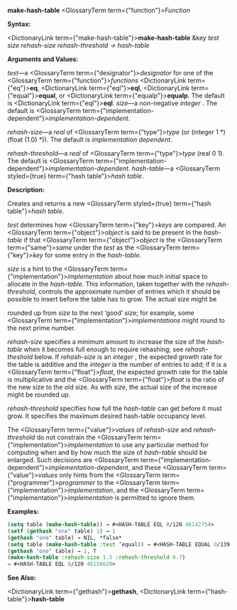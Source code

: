 **make-hash-table** <GlossaryTerm  term={"function"}><i>Function</i></GlossaryTerm> 



**Syntax:** 



<DictionaryLink  term={"make-hash-table"}><b>make-hash-table</b></DictionaryLink> &amp;key *test size rehash-size rehash-threshold → hash-table* 



**Arguments and Values:** 



*test*—a <GlossaryTerm  term={"designator"}><i>designator</i></GlossaryTerm> for one of the <GlossaryTerm  term={"function"}><i>functions</i></GlossaryTerm> <DictionaryLink  term={"eq"}><b>eq</b></DictionaryLink>, <DictionaryLink  term={"eql"}><b>eql</b></DictionaryLink>, <DictionaryLink  term={"equal"}><b>equal</b></DictionaryLink>, or <DictionaryLink  term={"equalp"}><b>equalp</b></DictionaryLink>. The default is <DictionaryLink  term={"eql"}><b>eql</b></DictionaryLink>. *size*—a non-negative *integer* . The default is <GlossaryTerm  term={"implementation-dependent"}><i>implementation-dependent</i></GlossaryTerm>. 



*rehash-size*—a *real* of <GlossaryTerm  term={"type"}><i>type</i></GlossaryTerm> (or (integer 1 \*) (float (1.0) \*)). The default is *implementation dependent*. 



*rehash-threshold*—a *real* of <GlossaryTerm  term={"type"}><i>type</i></GlossaryTerm> (real 0 1). The default is <GlossaryTerm  term={"implementation-dependent"}><i>implementation-dependent</i></GlossaryTerm>. *hash-table*—a <GlossaryTerm styled={true} term={"hash table"}><i>hash table</i></GlossaryTerm>. 



**Description:** 



Creates and returns a new <GlossaryTerm styled={true} term={"hash table"}><i>hash table</i></GlossaryTerm>. 



*test* determines how <GlossaryTerm  term={"key"}><i>keys</i></GlossaryTerm> are compared. An <GlossaryTerm  term={"object"}><i>object</i></GlossaryTerm> is said to be present in the *hash-table* if that <GlossaryTerm  term={"object"}><i>object</i></GlossaryTerm> is the <GlossaryTerm  term={"same"}><i>same</i></GlossaryTerm> under the *test* as the <GlossaryTerm  term={"key"}><i>key</i></GlossaryTerm> for some entry in the *hash-table*. 



*size* is a hint to the <GlossaryTerm  term={"implementation"}><i>implementation</i></GlossaryTerm> about how much initial space to allocate in the *hash-table*. This information, taken together with the *rehash-threshold*, controls the approximate number of entries which it should be possible to insert before the table has to grow. The actual size might be 







 



 



rounded up from *size* to the next ‘good’ size; for example, some <GlossaryTerm  term={"implementation"}><i>implementations</i></GlossaryTerm> might round to the next prime number. 



*rehash-size* specifies a minimum amount to increase the size of the *hash-table* when it becomes full enough to require rehashing; see *rehash-theshold* below. If *rehash-size* is an *integer* , the expected growth rate for the table is additive and the *integer* is the number of entries to add; if it is a <GlossaryTerm  term={"float"}><i>float</i></GlossaryTerm>, the expected growth rate for the table is multiplicative and the <GlossaryTerm  term={"float"}><i>float</i></GlossaryTerm> is the ratio of the new size to the old size. As with *size*, the actual size of the increase might be rounded up. 



*rehash-threshold* specifies how full the *hash-table* can get before it must grow. It specifies the maximum desired hash-table occupancy level. 



The <GlossaryTerm  term={"value"}><i>values</i></GlossaryTerm> of *rehash-size* and *rehash-threshold* do not constrain the <GlossaryTerm  term={"implementation"}><i>implementation</i></GlossaryTerm> to use any particular method for computing when and by how much the size of *hash-table* should be enlarged. Such decisions are <GlossaryTerm  term={"implementation-dependent"}><i>implementation-dependent</i></GlossaryTerm>, and these <GlossaryTerm  term={"value"}><i>values</i></GlossaryTerm> only hints from the <GlossaryTerm  term={"programmer"}><i>programmer</i></GlossaryTerm> to the <GlossaryTerm  term={"implementation"}><i>implementation</i></GlossaryTerm>, and the <GlossaryTerm  term={"implementation"}><i>implementation</i></GlossaryTerm> is permitted to ignore them. 



**Examples:**
```lisp
(setq table (make-hash-table)) → #<HASH-TABLE EQL 0/120 46142754> 
(setf (gethash "one" table) 1) → 1 
(gethash "one" table) → NIL, *false* 
(setq table (make-hash-table :test ’equal)) → #<HASH-TABLE EQUAL 0/139 46145547> (setf (gethash "one" table) 1) → 1 
(gethash "one" table) → 1, T 
(make-hash-table :rehash-size 1.5 :rehash-threshold 0.7) 
→ #<HASH-TABLE EQL 0/120 46156620> 
```
**See Also:** 



<DictionaryLink  term={"gethash"}><b>gethash</b></DictionaryLink>, <DictionaryLink  term={"hash-table"}><b>hash-table</b></DictionaryLink> 



